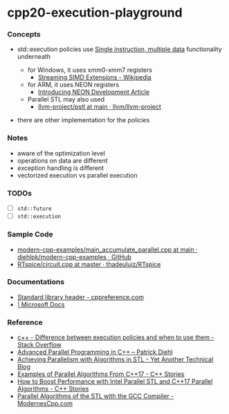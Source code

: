 cpp20-execution-playground
==========================
### Concepts
- std::execution policies use [Single instruction, multiple data](https://en.wikipedia.org/wiki/Single_instruction,_multiple_data) functionality underneath
    - for Windows, it uses xmm0-xmm7 registers
        - [Streaming SIMD Extensions - Wikipedia](https://en.wikipedia.org/wiki/Streaming_SIMD_Extensions)
    - for ARM, it uses NEON registers
        - [Introducing NEON Development Article](https://developer.arm.com/documentation/dht0002/a/Introducing-NEON/NEON-architecture-overview/NEON-registers)
    - Parallel STL may also used
        - [llvm-project/pstl at main · llvm/llvm-project](https://github.com/llvm/llvm-project/tree/main/pstl)
    
- there are other implementation for the policies

### Notes 
- aware of the optimization level
- operations on data are different
- exception handling is different
- vectorized execution vs parallel execution

### TODOs
- [ ] `std::future`
- [ ] `std::execution`

### Sample Code
- [modern-cpp-examples/main_accumulate_parallel.cpp at main · diehlpk/modern-cpp-examples · GitHub](https://github.com/diehlpk/modern-cpp-examples/blob/main/src/parallel_algorithms/main_accumulate_parallel.cpp)
- [RTspice/circuit.cpp at master · thadeuluiz/RTspice](https://github.com/thadeuluiz/RTspice/blob/master/lib/circuit/src/circuit.cpp)

### Documentations
- [Standard library header <execution> - cppreference.com](https://en.cppreference.com/w/cpp/header/execution)
- [<execution> | Microsoft Docs](https://docs.microsoft.com/en-us/cpp/standard-library/execution?view=msvc-170)

### Reference
- [c++ - Difference between execution policies and when to use them - Stack Overflow](https://stackoverflow.com/questions/39954678/difference-between-execution-policies-and-when-to-use-them)
- [Advanced Parallel Programming in C++ – Patrick Diehl](https://www.diehlpk.de/blog/modern-cpp/)
- [Achieving Parallelism with Algorithms in STL - Yet Another Technical Blog](http://www.mycpu.org/stdpar-c++/)
- [Examples of Parallel Algorithms From C++17 - C++ Stories](https://www.cppstories.com/2018/06/parstl-tests/)
- [How to Boost Performance with Intel Parallel STL and C++17 Parallel Algorithms - C++ Stories](https://www.cppstories.com/2018/11/pstl/)
- [Parallel Algorithms of the STL with the GCC Compiler - ModernesCpp.com](https://www.modernescpp.com/index.php/parallel-algorithms-of-the-stl-with-gcc)
